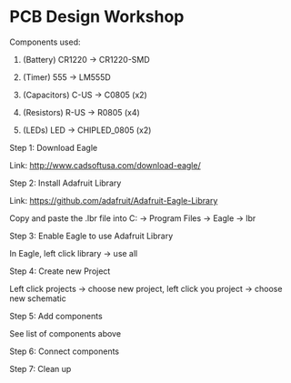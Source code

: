 # PCB Design Workshop

Components used:

1. (Battery) CR1220 -> CR1220-SMD

2. (Timer) 555 -> LM555D

3. (Capacitors) C-US -> C0805 (x2)

4. (Resistors) R-US -> R0805 (x4)

5. (LEDs) LED -> CHIPLED_0805 (x2)


Step 1: Download Eagle

  Link: http://www.cadsoftusa.com/download-eagle/ 
  
Step 2: Install Adafruit Library

  Link: https://github.com/adafruit/Adafruit-Eagle-Library 
  
  Copy and paste the .lbr file into C: -> Program Files -> Eagle -> lbr
  
Step 3: Enable Eagle to use Adafruit Library

  In Eagle, left click library -> use all
  
Step 4: Create new Project

  Left click projects -> choose new project, left click you project -> choose new schematic
  
Step 5: Add components

  See list of components above
  
Step 6: Connect components

Step 7: Clean up
